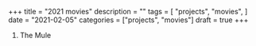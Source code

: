+++
title = "2021 movies" 
description = ""
tags = [
    "projects",
    "movies",
]
date = "2021-02-05"
categories = ["projects",
              "movies"]
draft = true
+++

1. The Mule
